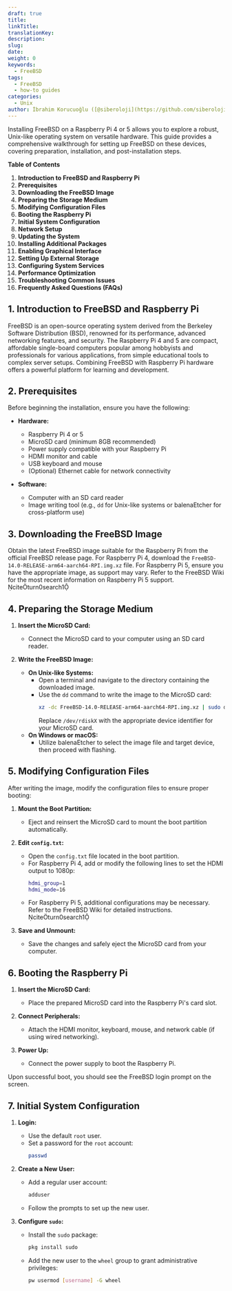```yaml
---
draft: true
title:
linkTitle:
translationKey:
description:
slug:
date:
weight: 0
keywords:
  - FreeBSD
tags:
  - FreeBSD
  - how-to guides
categories:
  - Unix
author: İbrahim Korucuoğlu ([@siberoloji](https://github.com/siberoloji))
---
```

Installing FreeBSD on a Raspberry Pi 4 or 5 allows you to explore a robust, Unix-like operating system on versatile hardware. This guide provides a comprehensive walkthrough for setting up FreeBSD on these devices, covering preparation, installation, and post-installation steps.

**Table of Contents**

1. **Introduction to FreeBSD and Raspberry Pi**
2. **Prerequisites**
3. **Downloading the FreeBSD Image**
4. **Preparing the Storage Medium**
5. **Modifying Configuration Files**
6. **Booting the Raspberry Pi**
7. **Initial System Configuration**
8. **Network Setup**
9. **Updating the System**
10. **Installing Additional Packages**
11. **Enabling Graphical Interface**
12. **Setting Up External Storage**
13. **Configuring System Services**
14. **Performance Optimization**
15. **Troubleshooting Common Issues**
16. **Frequently Asked Questions (FAQs)**

## 1. Introduction to FreeBSD and Raspberry Pi

FreeBSD is an open-source operating system derived from the Berkeley Software Distribution (BSD), renowned for its performance, advanced networking features, and security. The Raspberry Pi 4 and 5 are compact, affordable single-board computers popular among hobbyists and professionals for various applications, from simple educational tools to complex server setups. Combining FreeBSD with Raspberry Pi hardware offers a powerful platform for learning and development.

## 2. Prerequisites

Before beginning the installation, ensure you have the following:

- **Hardware:**
  - Raspberry Pi 4 or 5
  - MicroSD card (minimum 8GB recommended)
  - Power supply compatible with your Raspberry Pi
  - HDMI monitor and cable
  - USB keyboard and mouse
  - (Optional) Ethernet cable for network connectivity

- **Software:**
  - Computer with an SD card reader
  - Image writing tool (e.g., `dd` for Unix-like systems or balenaEtcher for cross-platform use)

## 3. Downloading the FreeBSD Image

Obtain the latest FreeBSD image suitable for the Raspberry Pi from the official FreeBSD release page. For Raspberry Pi 4, download the `FreeBSD-14.0-RELEASE-arm64-aarch64-RPI.img.xz` file. For Raspberry Pi 5, ensure you have the appropriate image, as support may vary. Refer to the FreeBSD Wiki for the most recent information on Raspberry Pi 5 support. citeturn0search1

## 4. Preparing the Storage Medium

1. **Insert the MicroSD Card:**
   - Connect the MicroSD card to your computer using an SD card reader.

2. **Write the FreeBSD Image:**
   - **On Unix-like Systems:**
     - Open a terminal and navigate to the directory containing the downloaded image.
     - Use the `dd` command to write the image to the MicroSD card:
       ```sh
       xz -dc FreeBSD-14.0-RELEASE-arm64-aarch64-RPI.img.xz | sudo dd of=/dev/rdiskX bs=64M status=progress
       ```
       Replace `/dev/rdiskX` with the appropriate device identifier for your MicroSD card.
   - **On Windows or macOS:**
     - Utilize balenaEtcher to select the image file and target device, then proceed with flashing.

## 5. Modifying Configuration Files

After writing the image, modify the configuration files to ensure proper booting:

1. **Mount the Boot Partition:**
   - Eject and reinsert the MicroSD card to mount the boot partition automatically.

2. **Edit `config.txt`:**
   - Open the `config.txt` file located in the boot partition.
   - For Raspberry Pi 4, add or modify the following lines to set the HDMI output to 1080p:
     ```sh
     hdmi_group=1
     hdmi_mode=16
     ```
   - For Raspberry Pi 5, additional configurations may be necessary. Refer to the FreeBSD Wiki for detailed instructions. citeturn0search1

3. **Save and Unmount:**
   - Save the changes and safely eject the MicroSD card from your computer.

## 6. Booting the Raspberry Pi

1. **Insert the MicroSD Card:**
   - Place the prepared MicroSD card into the Raspberry Pi's card slot.

2. **Connect Peripherals:**
   - Attach the HDMI monitor, keyboard, mouse, and network cable (if using wired networking).

3. **Power Up:**
   - Connect the power supply to boot the Raspberry Pi.

Upon successful boot, you should see the FreeBSD login prompt on the screen.

## 7. Initial System Configuration

1. **Login:**
   - Use the default `root` user.
   - Set a password for the `root` account:
     ```sh
     passwd
     ```

2. **Create a New User:**
   - Add a regular user account:
     ```sh
     adduser
     ```
   - Follow the prompts to set up the new user.

3. **Configure `sudo`:**
   - Install the `sudo` package:
     ```sh
     pkg install sudo
     ```
   - Add the new user to the `wheel` group to grant administrative privileges:
     ```sh
     pw usermod [username] -G wheel
 